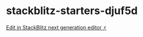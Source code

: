 # stackblitz-starters-djuf5d

[Edit in StackBlitz next generation editor ⚡️](https://stackblitz.com/~/github.com/Bareaa/stackblitz-starters-djuf5d)